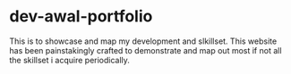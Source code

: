 # dev-awal-portfolio
This is to showcase  and map my development and slkillset.
This website has been painstakingly crafted to demonstrate and map out most if not all the skillset i acquire periodically.

